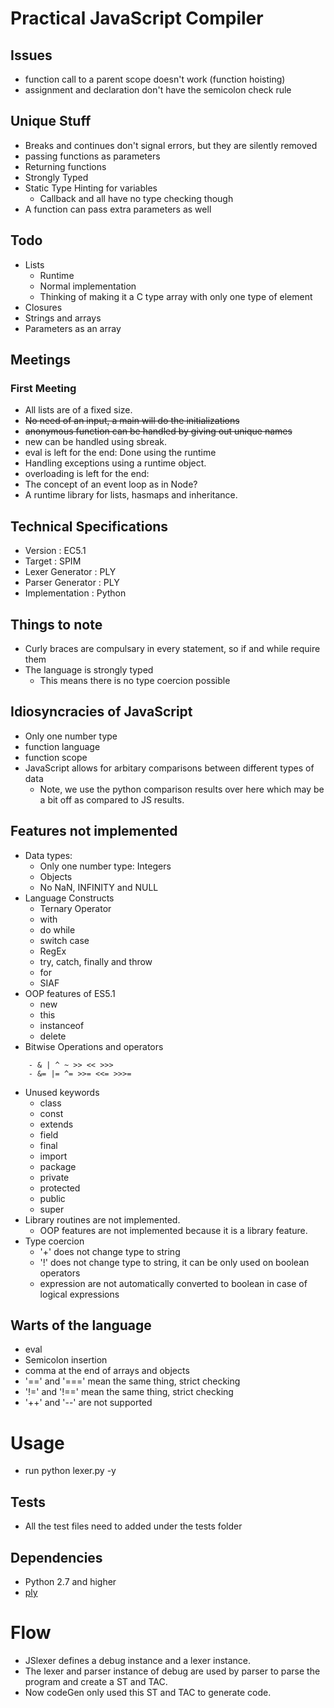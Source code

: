 # Practical JavaScript Compiler

## Issues
- function call to a parent scope doesn't work (function hoisting)
- assignment and declaration don't have the semicolon check rule

## Unique Stuff
- Breaks and continues don't signal errors, but they are silently removed
- passing functions as parameters
- Returning functions 
- Strongly Typed 
- Static Type Hinting for variables
    - Callback and all have no type checking though
- A function can pass extra parameters as well

## Todo
- Lists
    - Runtime
    - Normal implementation
    - Thinking of making it a C type array with only one type of element
- Closures
- Strings and arrays
- Parameters as an array

## Meetings
### First Meeting
- All lists are of a fixed size.
- ~~No need of an input, a main will do the initializations~~
- ~~anonymous function can be handled by giving out unique names~~
- new can be handled using sbreak.
- eval is left for the end: Done using the runtime
- Handling exceptions using a runtime object.
- overloading is left for the end: 
- The concept of an event loop as in Node?
- A runtime library for lists, hasmaps and inheritance.

## Technical Specifications
- Version                              : EC5.1
- Target                               : SPIM
- Lexer Generator                      : PLY
- Parser Generator                     : PLY
- Implementation                       : Python

## Things to note
- Curly braces are compulsary in every statement, so if and while require them
- The language is strongly typed
    - This means there is no type coercion possible

## Idiosyncracies of JavaScript 
- Only one number type
- function language
- function scope
- JavaScript allows for arbitary comparisons between different types of data
    - Note, we use the python comparison results over here which may be a bit off
      as compared to JS results.

## Features not implemented
- Data types:
    - Only one number type: Integers
    - Objects
    - No NaN, INFINITY and NULL
- Language Constructs
    - Ternary Operator
    - with
    - do while
    - switch case
    - RegEx
    - try, catch, finally and throw
    - for 
    - SIAF
- OOP features of ES5.1
    - new
    - this
    - instanceof
    - delete
- Bitwise Operations and operators
```
    - & | ^ ~ >> << >>>
    - &= |= ^= >>= <<= >>>=
```
- Unused keywords
    - class
    - const
    - extends
    - field
    - final
    - import
    - package
    - private
    - protected
    - public
    - super
- Library routines are not implemented.
    - OOP features are not implemented because it is a library feature.
- Type coercion
    - '+' does not change type to string
    - '!' does not change type to string, it can be only used on boolean operators
    - expression are not automatically converted to boolean in case of logical expressions

## Warts of the language
- eval
- Semicolon insertion
- comma at the end of arrays and objects
- '==' and '===' mean the same thing, strict checking
- '!=' and '!==' mean the same thing, strict checking
- '++' and '--' are not supported

# Usage
- run python lexer.py -y <testFileName>

## Tests
- All the test files need to added under the tests folder

## Dependencies
- Python 2.7 and higher
- [ply](https://github.com/dabeaz/ply)

# Flow
- JSlexer defines a debug instance and a lexer instance.
- The lexer and parser instance of debug are used by parser to parse the program and create a ST and TAC.
- Now codeGen only used this ST and TAC to generate code.
